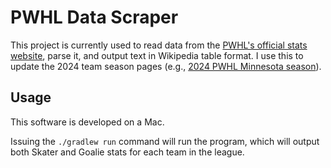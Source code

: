 # PWHL Data Scraper

This project is currently used to read data from the [PWHL's official stats website](lscluster.hockeytech.com),
parse it, and output text in Wikipedia table format.  I use this to update the 2024 team season pages
(e.g., [2024 PWHL Minnesota season](https://en.wikipedia.org/wiki/2024_PWHL_Minnesota_season)).

## Usage

This software is developed on a Mac.

Issuing the `./gradlew run` command will run the program, which will output both Skater and Goalie
stats for each team in the league.
